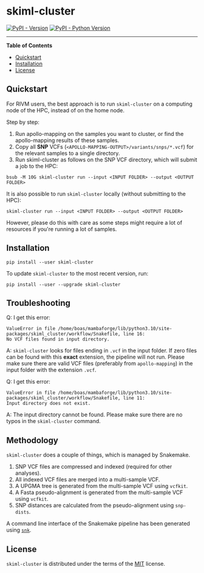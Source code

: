 # skiml-cluster

[![PyPI - Version](https://img.shields.io/pypi/v/skiml-cluster.svg)](https://pypi.org/project/skiml-cluster)
[![PyPI - Python Version](https://img.shields.io/pypi/pyversions/skiml-cluster.svg)](https://pypi.org/project/skiml-cluster)

-----

**Table of Contents**

- [Quickstart](#quickstart)
- [Installation](#installation)
- [License](#license)

## Quickstart

For RIVM users, the best approach is to run `skiml-cluster` on a computing node of the HPC, instead of on the home node.

Step by step:

1. Run apollo-mapping on the samples you want to cluster, or find the apollo-mapping results of these samples.
2. Copy all **SNP** VCFs (`<APOLLO-MAPPING-OUTPUT>/variants/snps/*.vcf`) for the relevant samples to a single directory.
3. Run skiml-cluster as follows on the SNP VCF directory, which will submit a job to the HPC: 
```console
bsub -M 10G skiml-cluster run --input <INPUT FOLDER> --output <OUTPUT FOLDER>
```


It is also possible to run `skiml-cluster` locally (without submitting to the HPC):
```console
skiml-cluster run --input <INPUT FOLDER> --output <OUTPUT FOLDER>
```
However, please do this with care as some steps might require a lot of resources if you're running a lot of samples.


## Installation

```console
pip install --user skiml-cluster
```

To update `skiml-cluster` to the most recent version, run:
```console
pip install --user --upgrade skiml-cluster
```

## Troubleshooting

Q: I get this error:
```
ValueError in file /home/boas/mambaforge/lib/python3.10/site-packages/skiml_cluster/workflow/Snakefile, line 16:
No VCF files found in input directory.
```
A: `skiml-cluster` looks for files ending in `.vcf` in the input folder. If zero files can be found with this **exact** extension, the pipeline will not run. Please make sure there are valid VCF files (preferably from `apollo-mapping`) in the input folder with the extension `.vcf`.

Q: I get this error:
```
ValueError in file /home/boas/mambaforge/lib/python3.10/site-packages/skiml_cluster/workflow/Snakefile, line 11:
Input directory does not exist.
```
A: The input directory cannot be found. Please make sure there are no typos in the `skiml-cluster` command.

## Methodology

`skiml-cluster` does a couple of things, which is managed by Snakemake.

1. SNP VCF files are compressed and indexed (required for other analyses).
2. All indexed VCF files are merged into a multi-sample VCF.
3. A UPGMA tree is generated from the multi-sample VCF using `vcfkit`.
4. A Fasta pseudo-alignment is generated from the multi-sample VCF using `vcfkit`.
5. SNP distances are calculated from the pseudo-alignment using `snp-dists`.

A command line interface of the Snakemake pipeline has been generated using [`snk`](https://snk.wytamma.com/).

## License

`skiml-cluster` is distributed under the terms of the [MIT](https://spdx.org/licenses/MIT.html) license.
